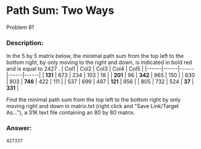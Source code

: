 # Path Sum: Two Ways
Problem 81
### Description:
In the 5
 by 5
 matrix below, the minimal path sum from the top left to the bottom right, by only moving to the right and down, is indicated in bold red and is equal to 2427
.
| Col1 | Col2 | Col3 | Col4 | Col5 |
|------|------|------|------|------|
| **131** | 673 | 234 | 103 | 18 |
| **201** | 96 | **342** | 965 | 150 |
| 630 | 803 | **746** | 422 | 111 |
| 537 | 699 | 497 | **121** | 956 |
| 805 | 732 | 524 | **37** | **331** |
 
Find the minimal path sum from the top left to the bottom right by only moving right and down in matrix.txt (right click and "Save Link/Target As..."), a 31K text file containing an 80
 by 80
 matrix.

 ### Answer:
 ```
 427337
 ```